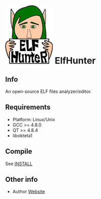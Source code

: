# ![logo](imgs/github_banner.png) ElfHunter

## Info

An open-source ELF files analyzer/editor.

## Requirements

+ Platform: Linux/Unix
+ GCC >= 4.8.0
+ QT >= 4.8.4
+ libokteta1

## Compile

See [INSTALL](INSTALL)

## Other info

+ Author [Website](http://wtprojects.site88.net)